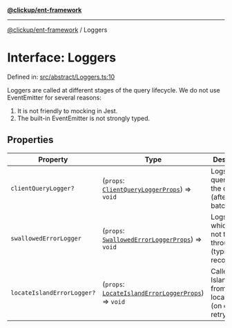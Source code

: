 [**@clickup/ent-framework**](../README.md)

***

[@clickup/ent-framework](../globals.md) / Loggers

# Interface: Loggers

Defined in: [src/abstract/Loggers.ts:10](https://github.com/clickup/ent-framework/blob/master/src/abstract/Loggers.ts#L10)

Loggers are called at different stages of the query lifecycle. We do not use
EventEmitter for several reasons:
1. It is not friendly to mocking in Jest.
2. The built-in EventEmitter is not strongly typed.

## Properties

| Property | Type | Description |
| ------ | ------ | ------ |
| <a id="clientquerylogger"></a> `clientQueryLogger?` | (`props`: [`ClientQueryLoggerProps`](ClientQueryLoggerProps.md)) => `void` | Logs actual queries to the database (after batching). |
| <a id="swallowederrorlogger"></a> `swallowedErrorLogger` | (`props`: [`SwallowedErrorLoggerProps`](SwallowedErrorLoggerProps.md)) => `void` | Logs errors which did not throw through (typically recoverable). |
| <a id="locateislanderrorlogger"></a> `locateIslandErrorLogger?` | (`props`: [`LocateIslandErrorLoggerProps`](LocateIslandErrorLoggerProps.md)) => `void` | Called when Island-from-Shard location fails (on every retry). |

